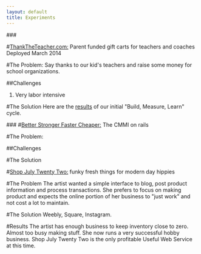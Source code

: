 ```yaml
---
layout: default
title: Experiments
---
```


###<a name="ttt"></a>

#[ThankTheTeacher.com:](http://thanktheteacher.com) 
Parent funded gift carts for teachers and coaches
Deployed March 2014

#The Problem: 
Say thanks to our kid's teachers and raise some money for school organizations.

##Challenges
1. Very labor intensive

#The Solution
Here are the [results](http://teaser-thank-the-teacher.herokuapp.com/about) of our initial "Build, Measure, Learn" cycle.


###<a name="bsfc"></a>
#[Better Stronger Faster Cheaper:](http://betterstrongerfastercheaper.org) 
The CMMI on rails


#The Problem: 

##Challenges

#The Solution



<a name="sj22"></a>

#[Shop July Twenty Two:](http://www.shopjulytwentytwo.com) 
funky fresh things for modern day hippies

#The Problem
The artist wanted a simple interface to blog, post product information and process transactions. She prefers to focus on making product and expects the online portion of her business to "just work" and not cost a lot to maintain.

#The Solution
Weebly, Square, Instagram.

#Results
The artist has enough business to keep inventory close to zero. Almost too busy making stuff. She now runs a very successful hobby business. Shop July Twenty Two is the only profitable Useful Web Service at this time.


